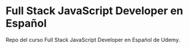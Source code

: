 # Full Stack JavaScript Developer en Español

Repo del curso Full Stack JavaScript Developer en Español
 de Udemy.
